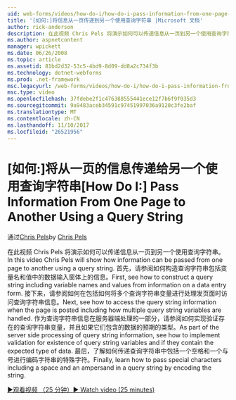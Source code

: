 ```yaml
---
uid: web-forms/videos/how-do-i/how-do-i-pass-information-from-one-page-to-another-using-a-query-string
title: '[如何:]将信息从一页传递到另一个使用查询字符串 |Microsoft 文档'
author: rick-anderson
description: 在此视频 Chris Pels 将演示如何可以传递信息从一页到另一个使用查询字符串。 首先，请参阅如何构造中的查询字符串...
ms.author: aspnetcontent
manager: wpickett
ms.date: 06/26/2008
ms.topic: article
ms.assetid: 81bd2d32-53c5-4bd9-8d09-dd8a2c734f3b
ms.technology: dotnet-webforms
ms.prod: .net-framework
msc.legacyurl: /web-forms/videos/how-do-i/how-do-i-pass-information-from-one-page-to-another-using-a-query-string
msc.type: video
ms.openlocfilehash: 37fdebe2f1c476388555441ece12f7b6f9f035d3
ms.sourcegitcommit: 9a9483aceb34591c97451997036a9120c3fe2baf
ms.translationtype: MT
ms.contentlocale: zh-CN
ms.lasthandoff: 11/10/2017
ms.locfileid: "26521956"
---
```

<a name="how-do-i-pass-information-from-one-page-to-another-using-a-query-string"></a><span data-ttu-id="f2939-104">[如何:]将从一页的信息传递给另一个使用查询字符串</span><span class="sxs-lookup"><span data-stu-id="f2939-104">[How Do I:] Pass Information From One Page to Another Using a Query String</span></span>
====================
<span data-ttu-id="f2939-105">通过[Chris Pels](https://twitter.com/chrispels)</span><span class="sxs-lookup"><span data-stu-id="f2939-105">by [Chris Pels](https://twitter.com/chrispels)</span></span>

<span data-ttu-id="f2939-106">在此视频 Chris Pels 将演示如何可以传递信息从一页到另一个使用查询字符串。</span><span class="sxs-lookup"><span data-stu-id="f2939-106">In this video Chris Pels will show how information can be passed from one page to another using a query string.</span></span> <span data-ttu-id="f2939-107">首先，请参阅如何构造查询字符串包括变量名和值中的数据输入窗体上的信息。</span><span class="sxs-lookup"><span data-stu-id="f2939-107">First, see how to construct a query string including variable names and values from information on a data entry form.</span></span> <span data-ttu-id="f2939-108">接下来，请参阅如何在包括如何将多个查询字符串变量进行处理发页面时访问查询字符串信息。</span><span class="sxs-lookup"><span data-stu-id="f2939-108">Next, see how to access the query string information when the page is posted including how multiple query string variables are handled.</span></span> <span data-ttu-id="f2939-109">作为查询字符串信息在服务器端处理的一部分，请参阅如何实现验证存在的查询字符串变量，并且如果它们包含的数据的预期的类型。</span><span class="sxs-lookup"><span data-stu-id="f2939-109">As part of the server side processing of query string information, see how to implement validation for existence of query string variables and if they contain the expected type of data.</span></span> <span data-ttu-id="f2939-110">最后，了解如何传递查询字符串中包括一个空格和一个与号进行编码字符串的特殊字符。</span><span class="sxs-lookup"><span data-stu-id="f2939-110">Finally, learn how to pass special characters including a space and an ampersand in a query string by encoding the string.</span></span>

[<span data-ttu-id="f2939-111">&#9654;观看视频 （25 分钟）</span><span class="sxs-lookup"><span data-stu-id="f2939-111">&#9654; Watch video (25 minutes)</span></span>](https://channel9.msdn.com/Blogs/ASP-NET-Site-Videos/how-do-i-pass-information-from-one-page-to-another-using-a-query-string)

